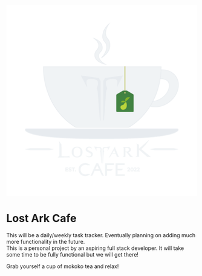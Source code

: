 <p align="center">
  <img src="images/logo/lostarkcafelogo-light.png" />
</p>

# Lost Ark Cafe

This will be a daily/weekly task tracker. Eventually planning on adding much more functionality in the future.  
This is a personal project by an aspiring full stack developer. It will take some time to be fully functional but we will get there!  

Grab yourself a cup of mokoko tea and relax!

